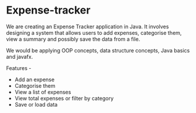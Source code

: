 # Expense-tracker
We are creating an Expense Tracker application in Java. It involves designing a system that allows users to add expenses, categorise them, view a summary and possibly save the data from a file.

We would be applying OOP concepts, data structure concepts, Java basics and javafx. 

Features - 
- Add an expense
- Categorise them
- View a list of expenses
- View total expenses or filter by category
- Save or load data

